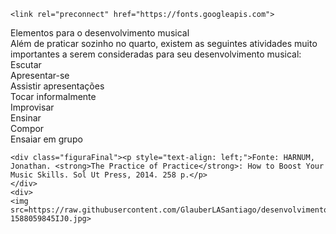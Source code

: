 
<html lang="pt-br">

<head>
    <meta charset="UTF-8">
    <meta http-equiv="X-UA-Compatible" content="IE=edge">
    <meta name="viewport" content="width=device-width, initial-scale=1.0">
    <link rel="stylesheet" href="desenv.css">
   
    <link rel="preconnect" href="https://fonts.googleapis.com">
<link rel="preconnect" href="https://fonts.gstatic.com" crossorigin>
<link href="https://fonts.googleapis.com/css2?family=Anton&display=swap" rel="stylesheet"> 


</head>

<body>
    <div class="titulo">Elementos para o desenvolvimento musical</div>
    <div class="apresentacao">Além de praticar sozinho no quarto, existem as seguintes atividades muito importantes a
        serem consideradas para seu desenvolvimento musical: </div>
    <div class="blocos">
        <div class="item">Escutar</div>
        <div class="item">Apresentar-se</div>
        <div class="item">Assistir apresentações</div>
        <div class="item">Tocar informalmente</div>
        <div class="item">Improvisar</div>
        <div class="item">Ensinar</div>
        <div class="item">Compor</div>
        <div class="item">Ensaiar em grupo</div>
    </div>
   
       

    <div class="figuraFinal"><p style="text-align: left;">Fonte: HARNUM, Jonathan. <strong>The Practice of Practice</strong>: How to Boost Your Music Skills. Sol Ut Press, 2014. 258 p.</p>
    </div>
    <div>
    <img src=https://raw.githubusercontent.com/GlauberLASantiago/desenvolvimentoMusical/main/image-1588059845IJ0.jpg>
    
</div>


</body>

</html>
